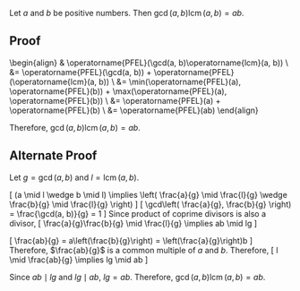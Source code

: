 Let $a$ and $b$ be positive numbers. Then $\gcd(a, b)\operatorname{lcm}(a, b) = ab$.

## Proof

\begin{align}
& \operatorname{PFEL}(\gcd(a, b)\operatorname{lcm}(a, b))
\\ &= \operatorname{PFEL}(\gcd(a, b)) + \operatorname{PFEL}(\operatorname{lcm}(a, b))
\\ &= \min(\operatorname{PFEL}(a), \operatorname{PFEL}(b)) + \max(\operatorname{PFEL}(a), \operatorname{PFEL}(b))
\\ &= \operatorname{PFEL}(a) + \operatorname{PFEL}(b)
\\ &= \operatorname{PFEL}(ab)
\end{align}

Therefore, $\gcd(a, b)\operatorname{lcm}(a, b) = ab$.

## Alternate Proof

Let $g = \gcd(a, b)$ and $l = \operatorname{lcm}(a, b)$.

\[ (a \mid l \wedge b \mid l)
\implies \left( \frac{a}{g} \mid \frac{l}{g} \wedge \frac{b}{g} \mid \frac{l}{g} \right) \]
\[ \gcd\left( \frac{a}{g}, \frac{b}{g} \right) = \frac{\gcd(a, b)}{g} = 1 \]
Since product of coprime divisors is also a divisor,
\[ \frac{a}{g}\frac{b}{g} \mid \frac{l}{g} \implies ab \mid lg \]

\[ \frac{ab}{g} = a\left(\frac{b}{g}\right) = \left(\frac{a}{g}\right)b \]
Therefore, $\frac{ab}{g}$ is a common multiple of $a$ and $b$.
Therefore,
\[ l \mid \frac{ab}{g} \implies lg \mid ab \]

Since $ab \mid lg$ and  $lg \mid ab$, $lg = ab$.
Therefore, $\gcd(a, b)\operatorname{lcm}(a, b) = ab$.

